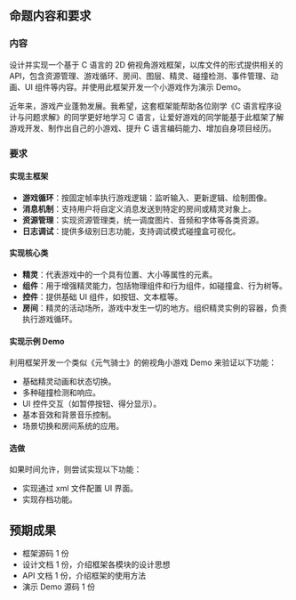 
## 命题内容和要求

### 内容

设计并实现一个基于 C 语言的 2D 俯视角游戏框架，以库文件的形式提供相关的 API，包含资源管理、游戏循环、房间、图层、精灵、碰撞检测、事件管理、动画、UI 组件等内容。并使用此框架开发一个小游戏作为演示 Demo。

近年来，游戏产业蓬勃发展。我希望，这套框架能帮助各位刚学《C 语言程序设计与问题求解》的同学更好地学习 C 语言，让爱好游戏的同学能基于此框架了解游戏开发、制作出自己的小游戏、提升 C 语言编码能力、增加自身项目经历。

### 要求

#### 实现主框架

- **游戏循环**：按固定帧率执行游戏逻辑：监听输入、更新逻辑、绘制图像。
- **消息机制**：支持用户将自定义消息发送到特定的房间或精灵对象上。
- **资源管理**：实现资源管理类，统一调度图片、音频和字体等各类资源。
- **日志调试**：提供多级别日志功能，支持调试模式碰撞盒可视化。

#### 实现核心类
- **精灵**：代表游戏中的一个具有位置、大小等属性的元素。
- **组件**：用于增强精灵能力，包括物理组件和行为组件，如碰撞盒、行为树等。
- **控件**：提供基础 UI 组件，如按钮、文本框等。
- **房间**：精灵的活动场所，游戏中发生一切的地方。组织精灵实例的容器，负责执行游戏循环。

#### 实现示例 Demo

利用框架开发一个类似《元气骑士》的俯视角小游戏 Demo 来验证以下功能：

- 基础精灵动画和状态切换。
- 多种碰撞检测和响应。
- UI 控件交互（如暂停按钮、得分显示）。
- 基本音效和背景音乐控制。
- 场景切换和房间系统的应用。

#### 选做

如果时间允许，则尝试实现以下功能：

- 实现通过 xml 文件配置 UI 界面。
- 实现存档功能。

## 预期成果

- 框架源码 1 份
- 设计文档 1 份，介绍框架各模块的设计思想
- API 文档 1 份，介绍框架的使用方法
- 演示 Demo 源码 1 份
